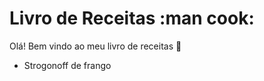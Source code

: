 # Livro de Receitas :man cook:
Olá! Bem vindo ao meu livro de receitas :wave:
 - Strogonoff de frango
